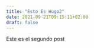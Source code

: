 ```yaml
---
title: "Esto Es Hugo2"
date: 2021-09-21T09:15:11+02:00
draft: false
---
```


Este es el segundo post
